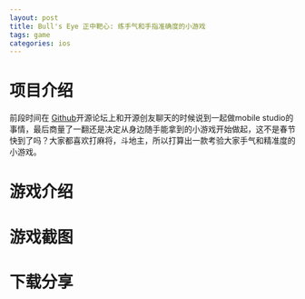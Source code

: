 ```yaml
---
layout: post
title: Bull's Eye 正中靶心: 练手气和手指准确度的小游戏  
tags: game
categories: ios
---
```

# 项目介绍

前段时间在 [Github][Github]开源论坛上和开源创友聊天的时候说到一起做mobile studio的事情，最后商量了一翻还是决定从身边随手能拿到的小游戏开始做起，这不是春节快到了吗？大家都喜欢打麻将，斗地主，所以打算出一款考验大家手气和精准度的小游戏。

# 游戏介绍



# 游戏截图



# 下载分享

[Github]:http://baike.baidu.com/item/github
[Candy Crunsh]:http://baike.baidu.com/view/9687592.htm